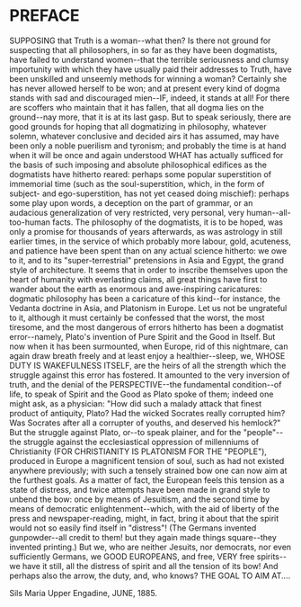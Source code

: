 # PREFACE


SUPPOSING that Truth is a woman--what then? Is there not ground
for suspecting that all philosophers, in so far as they have been
dogmatists, have failed to understand women--that the terrible
seriousness and clumsy importunity with which they have usually paid
their addresses to Truth, have been unskilled and unseemly methods for
winning a woman? Certainly she has never allowed herself to be won; and
at present every kind of dogma stands with sad and discouraged mien--IF,
indeed, it stands at all! For there are scoffers who maintain that it
has fallen, that all dogma lies on the ground--nay more, that it is at
its last gasp. But to speak seriously, there are good grounds for hoping
that all dogmatizing in philosophy, whatever solemn, whatever conclusive
and decided airs it has assumed, may have been only a noble puerilism
and tyronism; and probably the time is at hand when it will be once
and again understood WHAT has actually sufficed for the basis of such
imposing and absolute philosophical edifices as the dogmatists have
hitherto reared: perhaps some popular superstition of immemorial time
(such as the soul-superstition, which, in the form of subject- and
ego-superstition, has not yet ceased doing mischief): perhaps some
play upon words, a deception on the part of grammar, or an
audacious generalization of very restricted, very personal, very
human--all-too-human facts. The philosophy of the dogmatists, it is to
be hoped, was only a promise for thousands of years afterwards, as was
astrology in still earlier times, in the service of which probably more
labour, gold, acuteness, and patience have been spent than on any
actual science hitherto: we owe to it, and to its "super-terrestrial"
pretensions in Asia and Egypt, the grand style of architecture. It seems
that in order to inscribe themselves upon the heart of humanity with
everlasting claims, all great things have first to wander about the
earth as enormous and awe-inspiring caricatures: dogmatic philosophy has
been a caricature of this kind--for instance, the Vedanta doctrine in
Asia, and Platonism in Europe. Let us not be ungrateful to it, although
it must certainly be confessed that the worst, the most tiresome,
and the most dangerous of errors hitherto has been a dogmatist
error--namely, Plato's invention of Pure Spirit and the Good in Itself.
But now when it has been surmounted, when Europe, rid of this nightmare,
can again draw breath freely and at least enjoy a healthier--sleep,
we, WHOSE DUTY IS WAKEFULNESS ITSELF, are the heirs of all the strength
which the struggle against this error has fostered. It amounted to
the very inversion of truth, and the denial of the PERSPECTIVE--the
fundamental condition--of life, to speak of Spirit and the Good as Plato
spoke of them; indeed one might ask, as a physician: "How did such a
malady attack that finest product of antiquity, Plato? Had the wicked
Socrates really corrupted him? Was Socrates after all a corrupter of
youths, and deserved his hemlock?" But the struggle against Plato,
or--to speak plainer, and for the "people"--the struggle against
the ecclesiastical oppression of millenniums of Christianity (FOR
CHRISTIANITY IS PLATONISM FOR THE "PEOPLE"), produced in Europe
a magnificent tension of soul, such as had not existed anywhere
previously; with such a tensely strained bow one can now aim at the
furthest goals. As a matter of fact, the European feels this tension as
a state of distress, and twice attempts have been made in grand style to
unbend the bow: once by means of Jesuitism, and the second time by means
of democratic enlightenment--which, with the aid of liberty of the press
and newspaper-reading, might, in fact, bring it about that the spirit
would not so easily find itself in "distress"! (The Germans invented
gunpowder--all credit to them! but they again made things square--they
invented printing.) But we, who are neither Jesuits, nor democrats,
nor even sufficiently Germans, we GOOD EUROPEANS, and free, VERY free
spirits--we have it still, all the distress of spirit and all the
tension of its bow! And perhaps also the arrow, the duty, and, who
knows? THE GOAL TO AIM AT....

Sils Maria Upper Engadine, JUNE, 1885.




